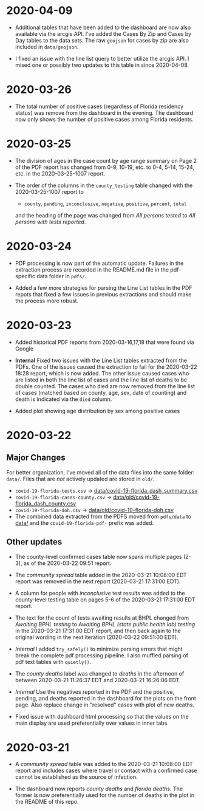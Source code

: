 # 2020-04-09

- Additional tables that have been added to the dashboard are now also available
  via the arcgis API. I've added the Cases By Zip and Cases by Day tables to the
  data sets. The raw `geojson` for cases by zip are also included in
  `data/geojson`.
  
- I fixed an issue with the line list query to better utilize the arcgis API.
  I mised one or possibly two updates to this table in since 2020-04-08.

# 2020-03-26

- The total number of positive cases (regardless of Florida residency status)
  was remove from the dashboard in the evening. The dashboard now only shows the
  number of positive cases among Florida residents.

# 2020-03-25

- The division of ages in the case count by age range summary on Page 2 of the
  PDF report has changed from 0-9, 10-19, etc. to 0-4, 5-14, 15-24, etc. in the
  2020-03-25-1007 report.
  
- The order of the columns in the `county_testing` table changed with the
  2020-03-25-1007 report to
  
   - `county`, `pending`, `inconclusive`, `negative`, `positive`, `percent`, `total`
  
  and the heading of the page was changed from _All persons tested_ to
  _All persons with tests reported_.

# 2020-03-24

- PDF processing is now part of the automatic update. Failures in the extraction
  process are recorded in the README.md file in the pdf-specific data folder
  in `pdfs/`.
  
- Added a few more strategies for parsing the Line List tables in the PDF repots
  that fixed a few issues in previous extractions and should make the process
  more robust.

# 2020-03-23

- Added historical PDF reports from 2020-03-16,17,18 that were found via Google

- **Internal** Fixed two issues with the Line List tables extracted from the 
  PDFs. One of the issues caused the extraction to fail for the 2020-03-22 18:28
  report, which is now added. The other issue caused cases who are listed in
  both the line list of cases and the line list of deaths to be double counted.
  The cases who died are now removed from the line list of cases (matched based
  on county, age, sex, date of counting) and death is indicated via the `died`
  column.
  
- Added plot showing age distribution by sex among positive cases

# 2020-03-22

## Major Changes

For better organization, I've moved all of the data files into the same folder:
`data/`. Files that are *not* actively updated are stored in `old/`.

- `covid-19-florida-tests.csv` -> [data/covid-19-florida_dash_summary.csv](data/covid-19-florida_dash_summary.csv)
- `covid-19-florida-cases-county.csv` -> [data/old/covid-19-florida_dash_county.csv](data/old/covid-19-florida_dash_county.csv)
- `covid-19-florida-doh.csv` -> [data/old/covid-19-florida-doh.csv](data/old/covid-19-florida-doh.csv)
- The combined data extracted from the PDFS moved from `pdfs/data` to [data/](data/)
  and the `covid-19-florida-pdf-` prefix was added.


## Other updates

- The county-level confirmed cases table now spans multiple pages (2-3), as of 
  the 2020-03-22 09:51 report.

- The _community spread_ table added in the 2020-03-21 10:08:00 EDT report was
  removed in the next report (2020-03-21 17:31:00 EDT).
  
- A column for people with _inconclusive_ test results was added to the 
  county-level testing table on pages 5-6 of the 2020-03-21 17:31:00 EDT report.
  
- The text for the count of tests awaiting results at BHPL changed from
  _Awaiting BPHL testing_ to _Awaiting BPHL (state public health lab) testing_
  in the 2020-03-21 17:31:00 EDT report, and then back again to the original
  wording in the next iteration (2020-03-22 09:51:00 EDT).
  
- *Internal* I added `try_safely()` to minimize parsing errors that might break
  the complete pdf processing pipeline. I also muffled parsing of pdf text 
  tables with `quietly()`.
  
- The *county deaths* label was changed to *deaths* in the afternoon of 
  between 2020-03-21 11:26:37 EDT and 2020-03-21 16:26:06 EDT.
  
- *Internal* Use the negatives reported in the PDF and the positive, pending,
  and deaths reported in the dashboard for the plots on the front page. Also
  replace change in "resolved" cases with plot of new deaths.
  
- Fixed issue with dashboard html processing so that the values on the main
  display are used preferentially over values in inner tabs.

# 2020-03-21

- A _community spread_ table was added to the 2020-03-21 10:08:00 EDT report
  and includes cases where travel or contact with a confirmed case cannot be
  established as the source of infection.
  
- The dashboard now reports *county deaths* and *florida deaths*. The former is
  now preferentially used for the number of deaths in the plot in the README of
  this repo.